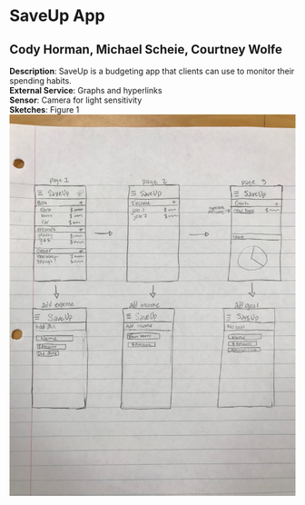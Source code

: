 # SaveUp App
## Cody Horman, Michael Scheie, Courtney Wolfe
**Description**: SaveUp is a budgeting app that clients can use to monitor their spending habits.  
**External Service**: Graphs and hyperlinks  
**Sensor**: Camera for light sensitivity  
**Sketches**: Figure 1 ![](IMG-0342.JPG)
